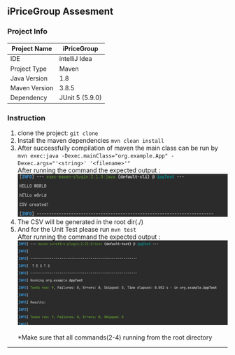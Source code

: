 ## iPriceGroup Assesment

### Project Info
| Project Name  | iPriceGroup      |
|---------------|------------------|
| IDE           | intelliJ Idea    |
| Project Type  | Maven            |
| Java Version  | 1.8              |
| Maven Version | 3.8.5            |
| Dependency    | JUnit 5  (5.9.0) |


### Instruction
1. clone the project: ```git clone ```
2. Install the maven dependencies  ```mvn clean install```
3. After successfully compilation of maven the main class can be run by ```mvn exec:java -Dexec.mainClass="org.example.App" -Dexec.args="'<string>' '<filename>'" ```
   <br> After running the command the expected output : <img src="./images/img.png"/>
4. The CSV will be generated in the root dir(./)
5. And for the Unit Test please run ```mvn test``` <br> After running the command the expected output : <img src="./images/img1.png"/>
   <br><br>
*Make sure that all commands(2-4) running from the root directory
***